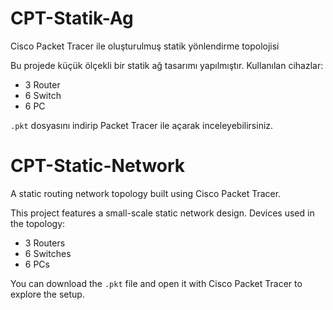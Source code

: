 # CPT-Statik-Ag
Cisco Packet Tracer ile oluşturulmuş statik yönlendirme topolojisi

Bu projede küçük ölçekli bir statik ağ tasarımı yapılmıştır. Kullanılan cihazlar:
- 3 Router
- 6 Switch
- 6 PC

`.pkt` dosyasını indirip Packet Tracer ile açarak inceleyebilirsiniz.

# CPT-Static-Network

A static routing network topology built using Cisco Packet Tracer.

This project features a small-scale static network design. Devices used in the topology:
- 3 Routers  
- 6 Switches  
- 6 PCs  

You can download the `.pkt` file and open it with Cisco Packet Tracer to explore the setup.

